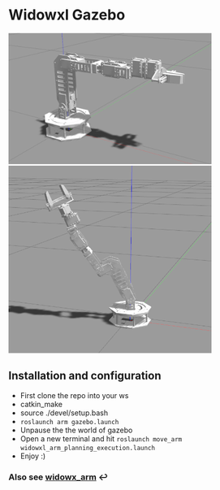# Widowxl Gazebo
<img src="images/widowxl_0.png" width="400"> <img src="images/widowxl_1.png" width="400">

## Installation and configuration

* First clone the repo into your ws
* catkin_make
* source ./devel/setup.bash
* `roslaunch arm gazebo.launch`
* Unpause the the world of gazebo
* Open a new terminal and hit `roslaunch move_arm widowxl_arm_planning_execution.launch`
* Enjoy :)

### Also see [widowx_arm](https://github.com/RobotnikAutomation/widowx_arm) ↩️
